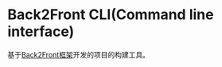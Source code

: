# Back2Front CLI(Command line interface)

基于[Back2Front框架](https://github.com/heeroluo/back2front)开发的项目的构建工具。